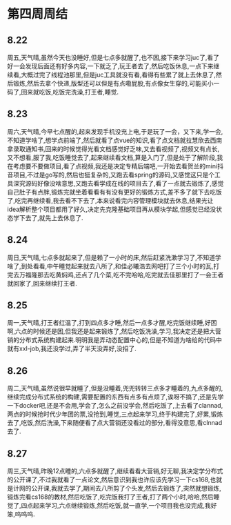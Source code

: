 # 第四周周结

## 8.22
  周五,天气晴,虽然今天也没睡好,但是七点多就醒了,也不困,接下来学习juc了,看了好一会发现后面还有好多内容,一下就乏了,玩王者去了,然后吃饭休息,一点下来继续看,大概过完了线程池那里,但是juc工具就没有看,看得有些累了就上去休息了,然后锻炼,然后去拿个快递,版型还可以但是有点嘞屁股,有点像女生穿的,可能买小一码了,回来就吃饭,吃饭完洗澡,打王者,睡觉.
## 8.23
  周六,天气晴,今早七点醒的,起来发现手机没充上电,于是玩了一会，又下来,学一会,不知道学啥了,想学点前端了,然后就看了点vue的知识,看了点文档就拉慧欣去西南拿录取通知书,回来的时候觉得光看文档感觉好乏味,又去看视频了,视频又有点长,又不想看,服了我,吃饭睡觉去了,起来继续看文档,算是入门了,但是处于了解阶段,我在考虑要不要做项目,看了点视频,我还是决定专精后端吧,一开始去看贺兰的mini抖音项目,不过是go写的,然后也挺复杂的,又跑去看spring的源码,又感觉这只是个工具深究源码好像没啥意思,又跑去看学成在线的项目去了,看了一点就去锻炼了,感觉自己肚子有点胖,锻炼完就坐着看看有有没有更好的锻炼方式,差不多了就下去吃饭了,吃完再继续看,我去看不下去了,本来说看完内容管理模块就去休息,结果光让idea解析整个项目都用了好久,决定先克隆基础项目再从模块学起,但感觉已经没状态学下去了,就先上去休息了.
## 8.24
  周日,天气晴,七点多就起来了,但是赖了一小时的床,然后赶紧洗漱学习了,不知道学啥了,到处看看,中午睡觉起来就去八所了,和佳必曦浩去网吧打了三个小时的瓦,打完去万福隆那去吃黄焖鸡,还点了几个菜,吃不完哈哈,吃完就去佳那里打了一会王者就回家了,回来继续打王者.
## 8.25
  周一,天气晴,打王者红温了,打到四点多才睡,然后一点多才醒,吃完饭继续睡,好困啊,六点的时候还是困,但我还是起来锻炼了,然后吃饭洗澡,学习,我决定还是把大营销的分布式系统构建起来.明明我是弄动态配置中心的,但是不知道为啥给的代码中就有xxl-job,我还没学过,弄了半天没弄好,没招了.
## 8.26
  周二,天气晴,虽然说很早就睡了,但是没睡着,兜兜转转三点多才睡着的,九点多醒的,继续完成分布式系统的构建,需要配置的东西有点多有点烦了,诶呀不搞了,还是先学一下docker吧,还是不会用,学会了,怎么之前没学会,然后吃饭了,上去看了clannad,两点的时候抢时代少年团的票,没抢到,睡觉,三点起来学习,终于构建完了,好累,锻炼去了,吃饭,然后洗澡,下来随便看了点大营销还没看过的部分,看得没意思,看clnnad去了.
## 8.27
  周三,天气晴,昨晚12点睡的,六点多就醒了,继续看看大营销,好无聊,我决定学分布式的公开课了,不过我就看了一点论文,然后意识到我也许应该先学习一下cs168,也就是计网的公开课,我就去学了,期间去八所剪了个头发,然后去锻炼了,突然就想锻炼,锻炼完看cs168的教材,然后吃饭了,吃完饭我打了王者,打了两个小时,哈哈,然后睡觉了,四点起来学习,六点继续锻炼,然后吃饭,就一直学,一个项目我也没完成,我好笨,呜呜呜.